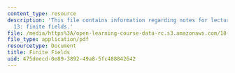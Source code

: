 ```yaml
---
content_type: resource
description: 'This file contains information regarding notes for lectures 8, 10 and
  13: finite fields.'
file: /media/https%3A/open-learning-course-data-rc.s3.amazonaws.com/18-700-linear-algebra-fall-2013/475deecd0e89389249a85fc488842642_MIT18_700F13_finite_fields.pdf
file_type: application/pdf
resourcetype: Document
title: Finite Fields
uid: 475deecd-0e89-3892-49a8-5fc488842642
---
```

